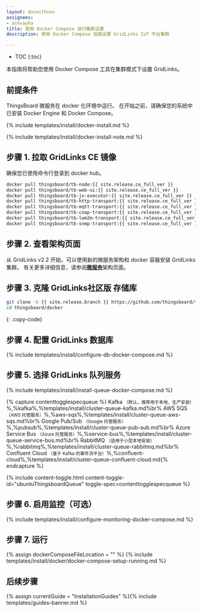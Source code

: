 ```yaml
---
layout: docwithnav
assignees:
- ashvayka
title: 使用 Docker Compose 进行集群设置
description: 使用 Docker Compose 指南设置 GridLinks IoT 平台集群

---
```


* TOC
{:toc}

本指南将帮助您使用 Docker Compose 工具在集群模式下设置 GridLinks。

## 前提条件

ThingsBoard 微服务在 docker 化环境中运行。
在开始之前，请确保您的系统中已安装 Docker Engine 和 Docker Compose。

{% include templates/install/docker-install.md %}

{% include templates/install/docker-install-note.md %}

## 步骤 1. 拉取 GridLinks CE 镜像

确保您已使用命令行登录到 docker hub。

```bash
docker pull thingsboard/tb-node:{{ site.release.ce_full_ver }}
docker pull thingsboard/tb-web-ui:{{ site.release.ce_full_ver }}
docker pull thingsboard/tb-js-executor:{{ site.release.ce_full_ver }}
docker pull thingsboard/tb-http-transport:{{ site.release.ce_full_ver }}
docker pull thingsboard/tb-mqtt-transport:{{ site.release.ce_full_ver }}
docker pull thingsboard/tb-coap-transport:{{ site.release.ce_full_ver }}
docker pull thingsboard/tb-lwm2m-transport:{{ site.release.ce_full_ver }}
docker pull thingsboard/tb-snmp-transport:{{ site.release.ce_full_ver }}
```

## 步骤 2. 查看架构页面

从 GridLinks v2.2 开始，可以使用新的微服务架构和 docker 容器安装 GridLinks 集群。
有关更多详细信息，请参阅[**微服务**](/docs/reference/msa/)架构页面。

## 步骤 3. 克隆 GridLinks社区版 存储库

```bash
git clone -b {{ site.release.branch }} https://github.com/thingsboard/thingsboard.git --depth 1
cd thingsboard/docker
```
{: .copy-code}

## 步骤 4. 配置 GridLinks 数据库

{% include templates/install/configure-db-docker-compose.md %}

## 步骤 5. 选择 GridLinks 队列服务

{% include templates/install/install-queue-docker-compose.md %}

{% capture contenttogglespecqueue %}
Kafka <small>（默认，推荐用于本地、生产安装）</small>%,%kafka%,%templates/install/cluster-queue-kafka.md%br%
AWS SQS <small>（AWS 托管服务）</small>%,%aws-sqs%,%templates/install/cluster-queue-aws-sqs.md%br%
Google Pub/Sub <small>（Google 托管服务）</small>%,%pubsub%,%templates/install/cluster-queue-pub-sub.md%br%
Azure Service Bus <small>（Azure 托管服务）</small>%,%service-bus%,%templates/install/cluster-queue-service-bus.md%br%
RabbitMQ <small>（适用于小型本地安装）</small>%,%rabbitmq%,%templates/install/cluster-queue-rabbitmq.md%br%
Confluent Cloud <small>（基于 Kafka 的事件流平台）</small>%,%confluent-cloud%,%templates/install/cluster-queue-confluent-cloud.md{% endcapture %}

{% include content-toggle.html content-toggle-id="ubuntuThingsboardQueue" toggle-spec=contenttogglespecqueue %} 

## 步骤 6. 启用监控（可选）

{% include templates/install/configure-monitoring-docker-compose.md %}

## 步骤 7. 运行

{% assign dockerComposeFileLocation = "" %}
{% include templates/install/docker/docker-compose-setup-running.md %}

## 后续步骤

{% assign currentGuide = "InstallationGuides" %}{% include templates/guides-banner.md %}